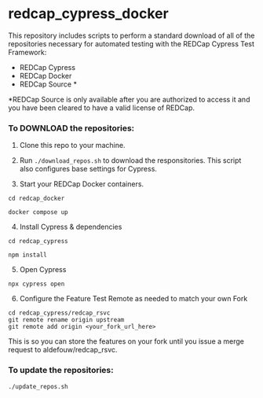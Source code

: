 # redcap_cypress_docker

This repository includes scripts to perform a standard download of all of the repositories necessary for automated testing with the REDCap Cypress Test Framework: 
- REDCap Cypress
- REDCap Docker
- REDCap Source *

*REDCap Source is only available after you are authorized to access it and you have been cleared to have a valid license of REDCap.  

### To DOWNLOAD the repositories:

1. Clone this repo to your machine.

2. Run `./download_repos.sh` to download the responsitories.  This script also configures base settings for Cypress.

3. Start your REDCap Docker containers.  

`cd redcap_docker`

`docker compose up`

4. Install Cypress & dependencies

`cd redcap_cypress`

`npm install`

5. Open Cypress 

`npx cypress open`

6. Configure the Feature Test Remote as needed to match your own Fork

```
cd redcap_cypress/redcap_rsvc
git remote rename origin upstream
git remote add origin <your_fork_url_here>
```

This is so you can store the features on your fork until you issue a merge request to aldefouw/redcap_rsvc.


### To update the repositories:

`./update_repos.sh`
